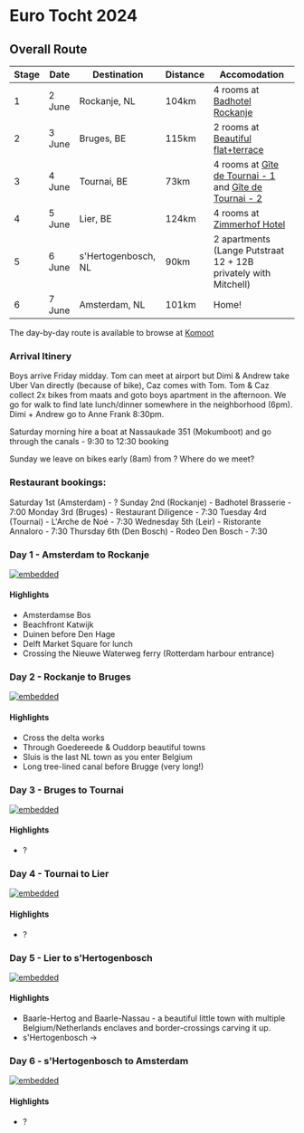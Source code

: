 # Euro Tocht 2024

## Overall Route

| Stage | Date | Destination | Distance | Accomodation |
| --- | ---- | --- | -------- | ------------ |
| 1   | 2 June | Rockanje, NL | 104km | 4 rooms at [Badhotel Rockanje](https://www.booking.com/hotel/nl/badhotelrockanje.en-gb.html?label=gen173nr-1FCAEoggI46AdIM1gEaKkBiAEBmAEJuAEHyAEP2AEB6AEB-AELiAIBqAIDuAKDp4quBsACAdICJGI3YzlmZjlmLTE0ODctNDVhNi05ZjNmLTBiYTIxYWI4YWY2NdgCBuACAQ&sid=24f8f54299d0753e47fad105fe5e4632&aid=304142) |
| 2   | 3 June | Bruges, BE | 115km | 2 rooms at [Beautiful flat+terrace](https://www.airbnb.com/rooms/32805740?source_impression_id=p3_1707250775_ZXJ8yDRCLfAI8tBK) |
| 3   | 4 June | Tournai, BE | 73km | 4 rooms at [Gîte de Tournai - 1](https://www.booking.com/hotel/be/gite-de-tournai-cathedrale-centre-historique.en-gb.html?label=gen173nr-1FCAEoggI46AdIM1gEaKkBiAEBmAEJuAEHyAEP2AEB6AEB-AELiAIBqAIDuAKDp4quBsACAdICJGI3YzlmZjlmLTE0ODctNDVhNi05ZjNmLTBiYTIxYWI4YWY2NdgCBuACAQ&sid=24f8f54299d0753e47fad105fe5e4632&aid=304142) and [Gîte de Tournai - 2](https://www.booking.com/hotel/be/gite-de-tournai-les-beaux-arts.en-gb.html?label=gen173nr-1FCAEoggI46AdIM1gEaKkBiAEBmAEJuAEHyAEP2AEB6AEB-AELiAIBqAIDuAKDp4quBsACAdICJGI3YzlmZjlmLTE0ODctNDVhNi05ZjNmLTBiYTIxYWI4YWY2NdgCBuACAQ&sid=24f8f54299d0753e47fad105fe5e4632&aid=304142) |
| 4   | 5 June | Lier, BE | 124km | 4 rooms at [Zimmerhof Hotel](https://www.booking.com/hotel/be/best-western-plus-zimmerhof.en-gb.html?label=gen173nr-1FCAEoggI46AdIM1gEaKkBiAEBmAEJuAEHyAEP2AEB6AEB-AELiAIBqAIDuAKDp4quBsACAdICJGI3YzlmZjlmLTE0ODctNDVhNi05ZjNmLTBiYTIxYWI4YWY2NdgCBuACAQ&sid=24f8f54299d0753e47fad105fe5e4632&aid=304142) |
| 5   | 6 June | s'Hertogenbosch, NL | 90km | 2 apartments (Lange Putstraat 12 + 12B privately with Mitchell) |
| 6   | 7 June | Amsterdam, NL | 101km | Home! |

The day-by-day route is available to browse at [Komoot](https://www.komoot.com/collection/2554451/-euro-tocht-2024)

### Arrival Itinery

Boys arrive Friday midday.
Tom can meet at airport but Dimi & Andrew take Uber Van directly (because of bike), Caz comes with Tom.
Tom & Caz collect 2x bikes from maats and goto boys apartment in the afternoon. 
We go for walk to find late lunch/dinner somewhere in the neighborhood (6pm).
Dimi + Andrew go to Anne Frank 8:30pm.

Saturday morning hire a boat at Nassaukade 351 (Mokumboot) and go through the canals - 9:30 to 12:30 booking

Sunday we leave on bikes early (8am) from ? Where do we meet?

### Restaurant bookings:

Saturday 1st (Amsterdam) - ? 
Sunday 2nd (Rockanje) - Badhotel Brasserie - 7:00
Monday 3rd (Bruges) - Restaurant Diligence - 7:30
Tuesday 4rd (Tournai) - L'Arche de Noé - 7:30
Wednesday 5th (Leir) - Ristorante Annaloro - 7:30
Thursday 6th (Den Bosch) - Rodeo Den Bosch - 7:30

### Day 1 - Amsterdam to Rockanje

[![embedded](https://www.komoot.com/tour/1432967177/embed?height=700&hm=true&image=1&profile=0&share_token=aY7rBV59d3EepJREp1jKzLiPWPfwDjXYwFoiljVoNOK2jI5jxR&width=640)](https://www.komoot.com/tour/1432967177?ref=profile&share_token=aY7rBV59d3EepJREp1jKzLiPWPfwDjXYwFoiljVoNOK2jI5jxR)

#### Highlights

- Amsterdamse Bos
- Beachfront Katwijk
- Duinen before Den Hage 
- Delft Market Square for lunch
- Crossing the Nieuwe Waterweg ferry (Rotterdam harbour entrance)

### Day 2 - Rockanje to Bruges

[![embedded](https://www.komoot.com/tour/1432967183/embed?height=700&hm=true&image=1&profile=0&share_token=afBWRdR4gcFY99VHCu9bDzxuGVKmFkek2paC8fjZ7QDj9kdtMf&width=640)](https://www.komoot.com/tour/1432967183?ref=profile&share_token=afBWRdR4gcFY99VHCu9bDzxuGVKmFkek2paC8fjZ7QDj9kdtMf)

#### Highlights

- Cross the delta works
- Through Goedereede & Ouddorp beautiful towns
- Sluis is the last NL town as you enter Belgium
- Long tree-lined canal before Brugge (very long!)

### Day 3 - Bruges to Tournai

[![embedded](https://www.komoot.com/tour/1432967186/embed?height=700&hm=true&image=1&profile=0&share_token=aXu3yyG2dFTPtXPEOtr4qgguWrKD4dV1IfAFZcjjMBBJKNc5uL&width=640)](https://www.komoot.com/tour/1432967186?ref=profile&share_token=aXu3yyG2dFTPtXPEOtr4qgguWrKD4dV1IfAFZcjjMBBJKNc5uL)

#### Highlights

- ?

### Day 4 - Tournai to Lier

[![embedded](https://www.komoot.com/tour/1432967191/embed?height=700&hm=true&image=1&profile=0&share_token=a7IRZ0uHq8gRjlJg4pa4mEK7bhp3Mqv5zlxr4Zy5lEBjGWA2r4&width=640)](https://www.komoot.com/tour/1432967191?ref=profile&share_token=a7IRZ0uHq8gRjlJg4pa4mEK7bhp3Mqv5zlxr4Zy5lEBjGWA2r4)

#### Highlights

- ?

### Day 5 - Lier to s'Hertogenbosch

[![embedded](https://www.komoot.com/tour/1432967193/embed?height=700&hm=true&image=1&profile=0&share_token=a6SkN8W9rejqEkBd5xhEM4FXvBj6CgzN2ld4dFJ6nW7rnPfJ2U&width=640)](https://www.komoot.com/tour/1432967193?ref=profile&share_token=a6SkN8W9rejqEkBd5xhEM4FXvBj6CgzN2ld4dFJ6nW7rnPfJ2U)

#### Highlights

- Baarle-Hertog and Baarle-Nassau - a beautiful little town with multiple Belgium/Netherlands enclaves and border-crossings carving it up.
- s'Hertogenbosch -> 

### Day 6 - s'Hertogenbosch to Amsterdam

[![embedded](https://www.komoot.com/tour/1432967196/embed?height=700&hm=true&image=1&profile=0&share_token=aUZnneiJkZcoTEZ3mXGZnEdZhjkPMsNUBKF7v9VAjPPDGOVCXR&width=640)](https://www.komoot.com/tour/1432967196?ref=profile&share_token=aUZnneiJkZcoTEZ3mXGZnEdZhjkPMsNUBKF7v9VAjPPDGOVCXR)

#### Highlights

- ?
